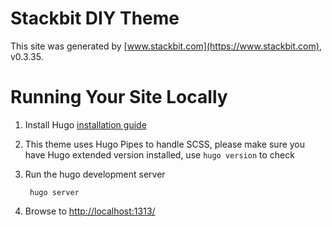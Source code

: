 # Stackbit DIY Theme

This site was generated by [www.stackbit.com](https://www.stackbit.com), v0.3.35.

# Running Your Site Locally

1. Install Hugo [installation guide](https://gohugo.io/getting-started/installing/)

1. This theme uses Hugo Pipes to handle SCSS, please make sure you have Hugo extended version installed, use `hugo version` to check



1. Run the hugo development server

        hugo server

1. Browse to [http://localhost:1313/](http://localhost:1313/)

